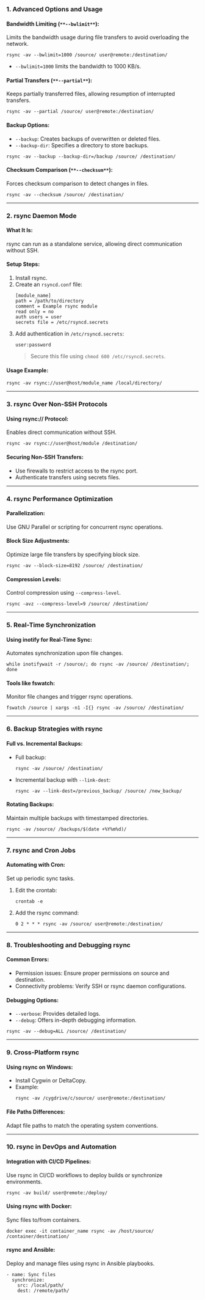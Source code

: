 ### 1. Advanced Options and Usage
#### **Bandwidth Limiting (**`**--bwlimit**`**):**
Limits the bandwidth usage during file transfers to avoid overloading the network.
```
rsync -av --bwlimit=1000 /source/ user@remote:/destination/
```
- `--bwlimit=1000` limits the bandwidth to 1000 KB/s.

#### **Partial Transfers (**`**--partial**`**):**
Keeps partially transferred files, allowing resumption of interrupted transfers.
```
rsync -av --partial /source/ user@remote:/destination/
```

#### **Backup Options:**
- `--backup`: Creates backups of overwritten or deleted files.
- `--backup-dir`: Specifies a directory to store backups.
```
rsync -av --backup --backup-dir=/backup /source/ /destination/
```
#### **Checksum Comparison (**`**--checksum**`**):**
Forces checksum comparison to detect changes in files.
```
rsync -av --checksum /source/ /destination/
```
---
### 2. rsync Daemon Mode
#### **What It Is:**
rsync can run as a standalone service, allowing direct communication without SSH.
#### **Setup Steps:**
1. Install rsync.
2. Create an `rsyncd.conf` file:
    ```
    [module_name]
    path = /path/to/directory
    comment = Example rsync module
    read only = no
    auth users = user
    secrets file = /etc/rsyncd.secrets
    ```
3. Add authentication in `/etc/rsyncd.secrets`:
    ```
    user:password
    ```
    > Secure this file using `chmod 600 /etc/rsyncd.secrets`.
#### **Usage Example:**
```
rsync -av rsync://user@host/module_name /local/directory/
```
---
### 3. rsync Over Non-SSH Protocols
#### **Using rsync:// Protocol:**
Enables direct communication without SSH.
```
rsync -av rsync://user@host/module /destination/
```

#### **Securing Non-SSH Transfers:**
- Use firewalls to restrict access to the rsync port.    
- Authenticate transfers using secrets files.   
---
### 4. rsync Performance Optimization
#### **Parallelization:**
Use GNU Parallel or scripting for concurrent rsync operations.
#### **Block Size Adjustments:**
Optimize large file transfers by specifying block size.
```
rsync -av --block-size=8192 /source/ /destination/
```

#### **Compression Levels:**
Control compression using `--compress-level`.
```
rsync -avz --compress-level=9 /source/ /destination/
```

---

### 5. Real-Time Synchronization
#### **Using inotify for Real-Time Sync:**
Automates synchronization upon file changes.
```
while inotifywait -r /source/; do rsync -av /source/ /destination/; done
```

#### **Tools like fswatch:**
Monitor file changes and trigger rsync operations.
```
fswatch /source | xargs -n1 -I{} rsync -av /source/ /destination/
```
---
### 6. Backup Strategies with rsync
#### **Full vs. Incremental Backups:**
- Full backup:
    ```
    rsync -av /source/ /destination/
    ```
- Incremental backup with `--link-dest`:
    ```
    rsync -av --link-dest=/previous_backup/ /source/ /new_backup/
    ```

#### **Rotating Backups:**
Maintain multiple backups with timestamped directories.
```
rsync -av /source/ /backups/$(date +%Y%m%d)/
```
---
### 7. rsync and Cron Jobs
#### **Automating with Cron:**
Set up periodic sync tasks.
1. Edit the crontab:
    ```
    crontab -e
    ```
2. Add the rsync command:
    ```
    0 2 * * * rsync -av /source/ user@remote:/destination/
    ```
---
### 8. Troubleshooting and Debugging rsync
#### **Common Errors:**
- Permission issues: Ensure proper permissions on source and destination.
- Connectivity problems: Verify SSH or rsync daemon configurations.
#### **Debugging Options:**
- `--verbose`: Provides detailed logs.
- `--debug`: Offers in-depth debugging information.
```
rsync -av --debug=ALL /source/ /destination/
```
---
### 9. Cross-Platform rsync
#### **Using rsync on Windows:**
- Install Cygwin or DeltaCopy.
- Example:
    ```
    rsync -av /cygdrive/c/source/ user@remote:/destination/
    ```
#### **File Paths Differences:**
Adapt file paths to match the operating system conventions.

---
### 10. rsync in DevOps and Automation
#### **Integration with CI/CD Pipelines:**
Use rsync in CI/CD workflows to deploy builds or synchronize environments.
```
rsync -av build/ user@remote:/deploy/
```
#### **Using rsync with Docker:**
Sync files to/from containers.
```
docker exec -it container_name rsync -av /host/source/ /container/destination/
```

#### **rsync and Ansible:**
Deploy and manage files using rsync in Ansible playbooks.
```
- name: Sync files
  synchronize:
    src: /local/path/
    dest: /remote/path/
```


